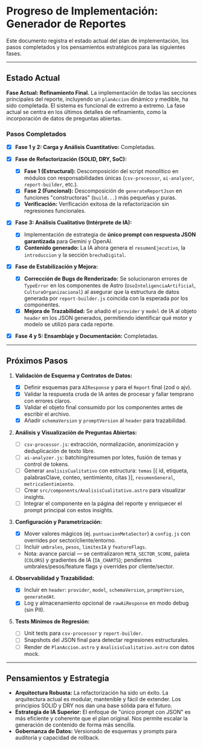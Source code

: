 # Progreso de Implementación: Generador de Reportes

Este documento registra el estado actual del plan de implementación, los pasos completados y los pensamientos estratégicos para las siguientes fases.

---

## Estado Actual

**Fase Actual:** **Refinamiento Final.** La implementación de todas las secciones principales del reporte, incluyendo un `planAccion` dinámico y medible, ha sido completada. El sistema es funcional de extremo a extremo. La fase actual se centra en los últimos detalles de refinamiento, como la incorporación de datos de preguntas abiertas.

### Pasos Completados

-   [x] **Fase 1 y 2: Carga y Análisis Cuantitativo:** Completadas.

-   [x] **Fase de Refactorización (SOLID, DRY, SoC):**
    -   [x] **Fase 1 (Estructural):** Descomposición del script monolítico en módulos con responsabilidades únicas (`csv-processor`, `ai-analyzer`, `report-builder`, etc.).
    -   [x] **Fase 2 (Funcional):** Descomposición de `generateReportJson` en funciones "constructoras" (`build...`) más pequeñas y puras.
    -   [x] **Verificación:** Verificación exitosa de la refactorización sin regresiones funcionales.

-   [x] **Fase 3: Análisis Cualitativo (Intérprete de IA):**
    -   [x] Implementación de estrategia de **único prompt con respuesta JSON garantizada** para Gemini y OpenAI.
    -   [x] **Contenido generado:** La IA ahora genera el `resumenEjecutivo`, la `introduccion` y la sección `brechaDigital`.

-   [x] **Fase de Estabilización y Mejora:**
    -   [x] **Corrección de Bugs de Renderizado:** Se solucionaron errores de `TypeError` en los componentes de Astro (`UsoInteligenciaArtificial`, `CulturaOrganizacional`) al asegurar que la estructura de datos generada por `report-builder.js` coincida con la esperada por los componentes.
    -   [x] **Mejora de Trazabilidad:** Se añadió el `provider` y `model` de IA al objeto `header` en los JSON generados, permitiendo identificar qué motor y modelo se utilizó para cada reporte.

-   [x] **Fase 4 y 5: Ensamblaje y Documentación:** Completadas.

---

## Próximos Pasos

1.  **Validación de Esquema y Contratos de Datos:**
    -   [x] Definir esquemas para `AIResponse` y para el `Report` final (zod o ajv).
    -   [x] Validar la respuesta cruda de IA antes de procesar y fallar temprano con errores claros.
    -   [x] Validar el objeto final consumido por los componentes antes de escribir el archivo.
    -   [x] Añadir `schemaVersion` y `promptVersion` al `header` para trazabilidad.

2.  **Análisis y Visualización de Preguntas Abiertas:**
    -   [ ] `csv-processor.js`: extracción, normalización, anonimización y deduplicación de texto libre.
    -   [ ] `ai-analyzer.js`: batching/resumen por lotes, fusión de temas y control de tokens.
    -   [ ] Generar `analisisCualitativo` con estructura: `temas` [{ id, etiqueta, palabrasClave, conteo, sentimiento, citas }], `resumenGeneral`, `metricaSentimiento`.
    -   [ ] Crear `src/components/AnalisisCualitativo.astro` para visualizar insights.
    -   [ ] Integrar el componente en la página del reporte y enriquecer el prompt principal con estos insights.

3.  **Configuración y Parametrización:**
    -   [x] Mover valores mágicos (ej. `puntuacionMetaSector`) a `config.js` con overrides por sector/cliente/entorno.
    -   [ ] Incluir `umbrales`, `pesos`, `limitesIA` y `featureFlags`.
    -   Nota: avance parcial — se centralizaron `META_SECTOR_SCORE`, paleta (`COLORS`) y gradientes de IA (`IA_CHARTS`); pendientes umbrales/pesos/feature flags y overrides por cliente/sector.

4.  **Observabilidad y Trazabilidad:**
    -   [x] Incluir en `header`: `provider`, `model`, `schemaVersion`, `promptVersion`, `generatedAt`.
    -   [x] Log y almacenamiento opcional de `rawAiResponse` en modo debug (sin PII).

5.  **Tests Mínimos de Regresión:**
    -   [ ] Unit tests para `csv-processor` y `report-builder`.
    -   [ ] Snapshots del JSON final para detectar regresiones estructurales.
    -   [ ] Render de `PlanAccion.astro` y `AnalisisCualitativo.astro` con datos mock.

---

## Pensamientos y Estrategia

*   **Arquitectura Robusta:** La refactorización ha sido un éxito. La arquitectura actual es modular, mantenible y fácil de extender. Los principios SOLID y DRY nos dan una base sólida para el futuro.
*   **Estrategia de IA Superior:** El enfoque de "único prompt con JSON" es más eficiente y coherente que el plan original. Nos permite escalar la generación de contenido de forma más sencilla.
*   **Gobernanza de Datos:** Versionado de esquemas y prompts para auditoría y capacidad de rollback.
